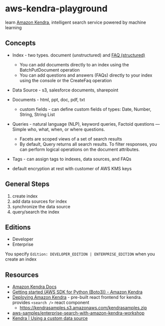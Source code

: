 # aws-kendra-playground

learn [Amazon Kendra](https://aws.amazon.com/kendra/), intelligent search service powered by machine learning

## Concepts

* Index - two types. document (unstructured) and [FAQ (structured)](https://docs.aws.amazon.com/kendra/latest/dg/in-creating-faq.html)
    * You can add documents directly to an index using the BatchPutDocument operation
    * You can add questions and answers (FAQs) directly to your index using the console or the CreateFaq operation
* Data Source - s3, salesforce documents, sharepoint
* Documents - html, ppt, doc, pdf, txt
    * custom fields - can define custom fields of types: Date, Number, String, String List
* Queries - natural language (NLP), keyword queries, Factoid questions — Simple
who, what, when, or where questions.
    * Facets are scoped views of a set of search results
    * By default, Query returns all search results. To filter responses, you can perform logical operations on the document attributes.
* Tags - can assign tags to indexes, data sources, and FAQs

* default encryption at rest with customer of AWS KMS keys

## General Steps

1. create index
1. add data sources for index
1. synchronize the data source
1. query/search the index

## Editions

* Developer
* Enterprise

You specify `Edition: DEVELOPER_EDITION | ENTERPRISE_EDITION` when you create an index

## Resources

* [Amazon Kendra Docs](https://docs.aws.amazon.com/kendra/latest/dg/what-is-kendra.html)
* [Getting started (AWS SDK for Python (Boto3)) - Amazon Kendra](https://docs.aws.amazon.com/kendra/latest/dg/gs-python.html)
* [Deploying Amazon Kendra](https://docs.aws.amazon.com/kendra/latest/dg/deploying.html) - pre-built react frontend for kendra.  provides `<search />` react component
    * <https://kendrasamples.s3.amazonaws.com/kendrasamples.zip>
* [aws-samples/enterprise-search-with-amazon-kendra-workshop](https://github.com/aws-samples/enterprise-search-with-amazon-kendra-workshop)
* [Kendra | Using a custom data source](https://docs.aws.amazon.com/kendra/latest/dg/data-source-custom.html)